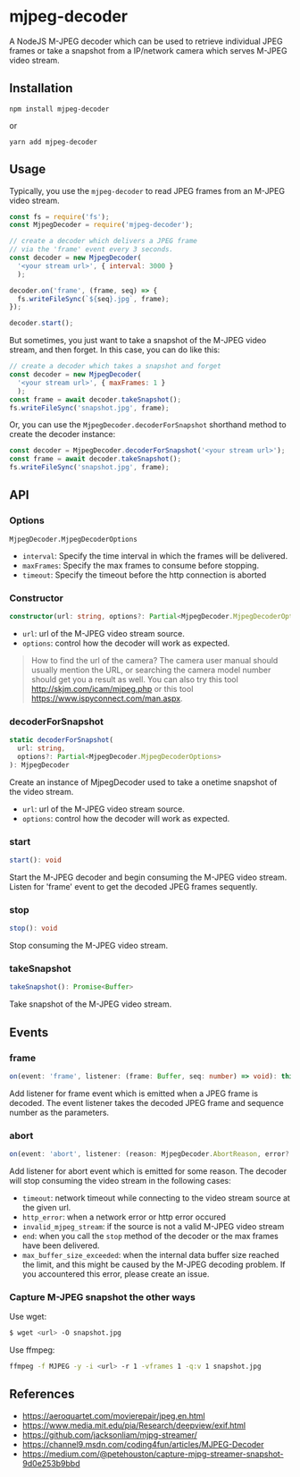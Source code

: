 # mjpeg-decoder
A NodeJS M-JPEG decoder which can be used to retrieve individual JPEG frames or take a snapshot from a IP/network camera which serves M-JPEG video stream.

## Installation
```
npm install mjpeg-decoder
```

or

```
yarn add mjpeg-decoder
```

## Usage

Typically, you use the `mjpeg-decoder` to read JPEG frames from an M-JPEG video stream.

```javascript
const fs = require('fs');
const MjpegDecoder = require('mjpeg-decoder');

// create a decoder which delivers a JPEG frame
// via the 'frame' event every 3 seconds.
const decoder = new MjpegDecoder(
  '<your stream url>', { interval: 3000 }
  );

decoder.on('frame', (frame, seq) => {
  fs.writeFileSync(`${seq}.jpg`, frame);
});

decoder.start();
```

But sometimes, you just want to take a snapshot of the M-JPEG video stream, and then forget. In this case, you can do like this:
```javascript
// create a decoder which takes a snapshot and forget
const decoder = new MjpegDecoder(
  '<your stream url>', { maxFrames: 1 }
  );
const frame = await decoder.takeSnapshot();
fs.writeFileSync('snapshot.jpg', frame);
```

Or, you can use the `MjpegDecoder.decoderForSnapshot` shorthand method to create the decoder instance:
```javascript
const decoder = MjpegDecoder.decoderForSnapshot('<your stream url>');
const frame = await decoder.takeSnapshot();
fs.writeFileSync('snapshot.jpg', frame);
```

## API

### Options
`MjpegDecoder.MjpegDecoderOptions`
- `interval`: Specify the time interval in which the frames will be delivered.
- `maxFrames`: Specify the max frames to consume before stopping.
- `timeout`: Specify the timeout before the http connection is aborted

### Constructor
```typescript
constructor(url: string, options?: Partial<MjpegDecoder.MjpegDecoderOptions>)
```

- `url`: url of the M-JPEG video stream source.
- `options`: control how the decoder will work as expected.

> How to find the url of the camera?
> The camera user manual should usually mention the URL, or searching the camera model number should get you a result as well. You can also try this tool http://skjm.com/icam/mjpeg.php or this tool https://www.ispyconnect.com/man.aspx.

### decoderForSnapshot
```typescript
static decoderForSnapshot(
  url: string,
  options?: Partial<MjpegDecoder.MjpegDecoderOptions>
): MjpegDecoder
```

Create an instance of MjpegDecoder used to take a onetime snapshot of the video stream.

- `url`: url of the M-JPEG video stream source.
- `options`: control how the decoder will work as expected.

### start
```typescript
start(): void
```

Start the M-JPEG decoder and begin consuming the M-JPEG video stream. Listen for 'frame' event to get the decoded JPEG frames sequently.

### stop
```typescript
stop(): void
```

Stop consuming the M-JPEG video stream.

### takeSnapshot
```typescript
takeSnapshot(): Promise<Buffer>
```

Take snapshot of the M-JPEG video stream.

## Events

### frame

```typescript
on(event: 'frame', listener: (frame: Buffer, seq: number) => void): this
```

Add listener for frame event which is emitted when a JPEG frame is decoded.
The event listener takes the decoded JPEG frame and sequence number as the parameters.


### abort

```typescript
on(event: 'abort', listener: (reason: MjpegDecoder.AbortReason, error?: Error) => void): this
```

Add listener for abort event which is emitted for some reason. The decoder will stop
consuming the video stream in the following cases:
- `timeout`: network timeout while connecting to the video stream source at the given url.
- `http_error`: when a network error or http error occured
- `invalid_mjpeg_stream`: if the source is not a valid M-JPEG video stream
- `end`: when you call the `stop` method of the decoder or the max frames have been delivered.
- `max_buffer_size_exceeded`: when the internal data buffer size reached the limit, and this might be caused by the M-JPEG decoding problem. If you accountered this error, please create an issue.

### Capture M-JPEG snapshot the other ways
Use wget:
```bash
$ wget <url> -O snapshot.jpg
```

Use ffmpeg:
```bash
ffmpeg -f MJPEG -y -i <url> -r 1 -vframes 1 -q:v 1 snapshot.jpg
```

## References
- https://aeroquartet.com/movierepair/jpeg.en.html
- https://www.media.mit.edu/pia/Research/deepview/exif.html
- https://github.com/jacksonliam/mjpg-streamer/
- https://channel9.msdn.com/coding4fun/articles/MJPEG-Decoder
- https://medium.com/@petehouston/capture-mjpg-streamer-snapshot-9d0e253b9bbd